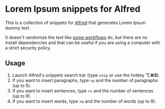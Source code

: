 # Lorem Ipsum snippets for Alfred

This is a collection of snippets for [Alfred](https://www.alfredapp.com/) that generates Lorem Ipsum dummy text. 

It doesn't randomize the text like [some workflows](https://github.com/AndiH/alfred-snippets) do, but there are no install dependencies and that can be useful if you are using a computer with a strict security policy.

## Usage
1. Launch Alfred's snippets search bar (type `snip` or use the hotkey **⌥⌘S**).
2. If you want to insert paragraphs, type `>p` and the number of paragraphs (up to 5).
3. If you want to insert sentences, type `>s` and the number of sentences (up to 9).
4. If you want to insert words, type `>w` and the number of words (up to 9).
